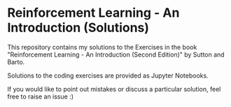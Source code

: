 # Reinforcement Learning - An Introduction (Solutions)

This repository contains my solutions to the Exercises in the book "Reinforcement Learning - An Introduction (Second Edition)" by Sutton and Barto.

Solutions to the coding exercises are provided as Jupyter Notebooks.

If you would like to point out mistakes or discuss a particular solution, feel free to raise an issue :)
